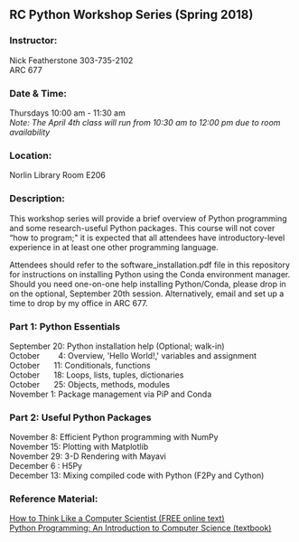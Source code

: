 ## RC Python Workshop Series (Spring 2018)

### Instructor:
Nick Featherstone 
303-735-2102  
ARC 677

### Date & Time:
Thursdays 10:00 am - 11:30 am  
*Note:  The April 4th class will run from 10:30 am to 12:00 pm due to room availability*

### Location:
Norlin Library Room E206  


### Description:  
This workshop series will provide a brief overview of Python programming and some research-useful Python packages. This course will not cover “how to program;"  it is expected that all attendees have introductory-level experience in at least one other programming language. 

Attendees should refer to the software_installation.pdf file in this repository for instructions on installing Python using the Conda environment manager.  Should you need one-on-one help installing Python/Conda, please drop in on the optional, September 20th session.  Alternatively, email and set up a time to drop by my office in ARC 677.

### Part 1:  Python Essentials
September 20:  Python installation help (Optional; walk-in)  
October &nbsp;&ensp;&emsp; 4:  Overview, 'Hello World!,' variables and assignment  
October &ensp;&emsp;11:  Conditionals, functions  
October &ensp;&emsp;18:  Loops, lists, tuples, dictionaries  
October &ensp;&emsp;25:  Objects, methods, modules  
November 1:  Package management via PiP and Conda

### Part 2:  Useful Python Packages 
November  8:  Efficient Python programming with NumPy   
November 15:  Plotting with Matplotlib    
November 29:  3-D Rendering with Mayavi  
December 6 :  H5Py  
December 13:  Mixing compiled code with Python (F2Py and Cython)

### Reference Material:  
[How to Think Like a Computer Scientist (FREE online text)](http://openbookproject.net/thinkcs/python/english3e/)  
[Python Programming: An Introduction to Computer Science (textbook)](http://mcsp.wartburg.edu/zelle/python/)



